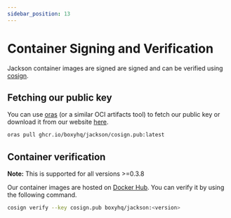 ```yaml
---
sidebar_position: 13
---
```


# Container Signing and Verification

Jackson container images are signed are signed and can be verified using [cosign](https://github.com/sigstore/cosign).

## Fetching our public key

You can use [oras](https://oras.land/cli) (or a similar OCI artifacts tool) to fetch our public key  or download it from our website [here](https://boxyhq.com/.well-known/cosign.pub).

```bash
oras pull ghcr.io/boxyhq/jackson/cosign.pub:latest
```

## Container verification

**Note:** This is supported for all versions >=0.3.8

Our container images are hosted on [Docker Hub](https://hub.docker.com/r/boxyhq/jackson/tags). You can verify it by using the following command.

```bash
cosign verify --key cosign.pub boxyhq/jackson:<version>
```
